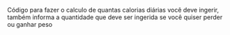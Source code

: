 Código para fazer o calculo de quantas calorias diárias você deve ingerir, também informa a quantidade que deve ser ingerida se você quiser perder ou ganhar peso
